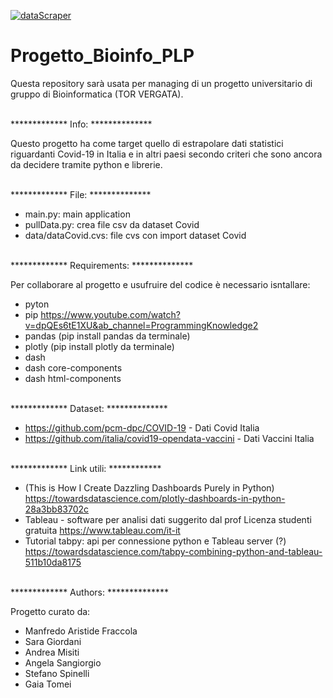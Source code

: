 [![dataScraper](https://github.com/stefanospin7/Progetto_Bioinfo_PLP/actions/workflows/dataScraper.yml/badge.svg)](https://github.com/stefanospin7/Progetto_Bioinfo_PLP/actions/workflows/dataScraper.yml)

# Progetto_Bioinfo_PLP

Questa repository sarà usata per managing di un progetto universitario di gruppo di Bioinformatica (TOR VERGATA).


<br/>
************* Info: **************<br/>

Questo progetto ha come target quello di estrapolare dati statistici riguardanti Covid-19 in Italia e in altri paesi secondo criteri che sono ancora da decidere tramite python e librerie.

<br/>
************* File: **************<br/>

- main.py: main application
- pullData.py: crea file csv da dataset Covid
- data/dataCovid.cvs: file cvs con import dataset Covid


<br/>
************* Requirements: **************<br/>

Per collaborare al progetto e usufruire del codice è necessario isntallare:
- pyton 
- pip https://www.youtube.com/watch?v=dpQEs6tE1XU&ab_channel=ProgrammingKnowledge2
- pandas (pip install pandas da terminale) 
- plotly (pip install plotly da terminale)
- dash
- dash core-components
- dash html-components


<br/>
************* Dataset: **************<br/>

- https://github.com/pcm-dpc/COVID-19 - Dati Covid Italia<br/>
- https://github.com/italia/covid19-opendata-vaccini - Dati Vaccini Italia		


<br/>
************* Link utili: ************<br/>

- (This is How I Create Dazzling Dashboards Purely in Python)
  https://towardsdatascience.com/plotly-dashboards-in-python-28a3bb83702c
- Tableau - software per analisi dati suggerito dal prof
  Licenza studenti gratuita
  https://www.tableau.com/it-it
- Tutorial tabpy: api per connessione python e Tableau server (?)
  https://towardsdatascience.com/tabpy-combining-python-and-tableau-511b10da8175


<br/>
************* Authors: **************<br/>

Progetto curato da:
- Manfredo Aristide Fraccola
- Sara Giordani
- Andrea Misiti
- Angela Sangiorgio
- Stefano Spinelli
- Gaia Tomei



